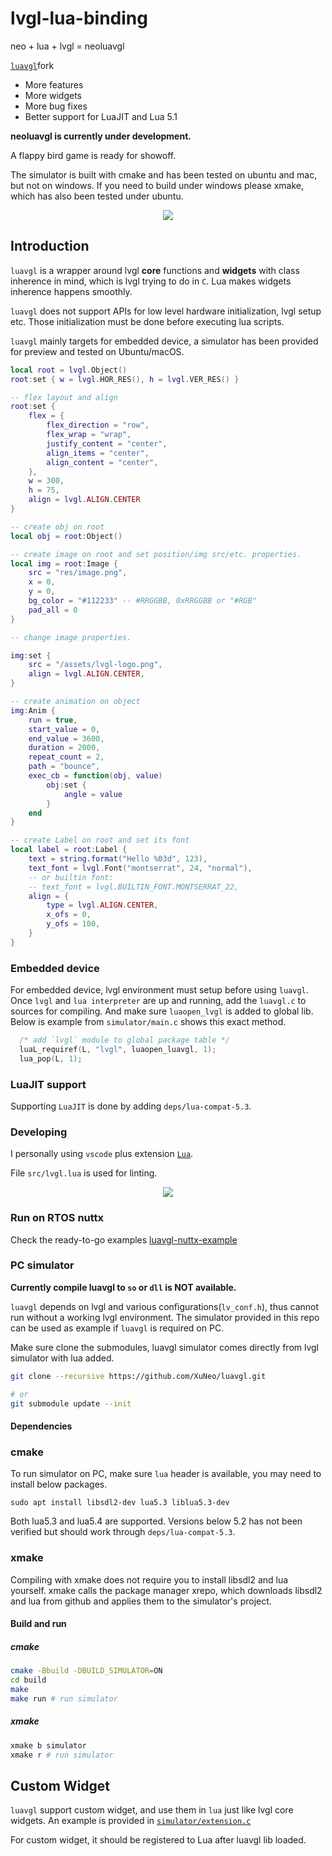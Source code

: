 # lvgl-lua-binding
neo + lua + lvgl = neoluavgl

[`luavgl`](https://github.com/XuNeo/luavgl)fork
* More features
* More widgets
* More bug fixes
* Better support for LuaJIT and Lua 5.1

**neoluavgl is currently under development.**

A flappy bird game is ready for showoff. 

The simulator is built with cmake and has been tested on ubuntu and mac, but not on windows. If you need to build under windows please xmake, which has also been tested under ubuntu.

<p align="center">
  <img src="https://i.ibb.co/nbgYvZW/flappybird.gif" />
</p>

## Introduction

`luavgl` is a wrapper around lvgl **core** functions and **widgets** with class inherence in mind, which is lvgl trying to do in `C`. Lua makes widgets inherence happens smoothly.

`luavgl` does not support APIs for low level hardware initialization, lvgl setup etc. Those initialization must be done before executing lua scripts.

`luavgl` mainly targets for embedded device, a simulator has been provided for preview and tested on Ubuntu/macOS.

```lua
local root = lvgl.Object()
root:set { w = lvgl.HOR_RES(), h = lvgl.VER_RES() }

-- flex layout and align
root:set {
    flex = {
        flex_direction = "row",
        flex_wrap = "wrap",
        justify_content = "center",
        align_items = "center",
        align_content = "center",
    },
    w = 300,
    h = 75,
    align = lvgl.ALIGN.CENTER
}

-- create obj on root
local obj = root:Object()

-- create image on root and set position/img src/etc. properties.
local img = root:Image {
    src = "res/image.png",
    x = 0,
    y = 0,
    bg_color = "#112233" -- #RRGGBB, 0xRRGGBB or "#RGB"
    pad_all = 0
}

-- change image properties.

img:set {
    src = "/assets/lvgl-logo.png",
    align = lvgl.ALIGN.CENTER,
}

-- create animation on object
img:Anim {
    run = true,
    start_value = 0,
    end_value = 3600,
    duration = 2000,
    repeat_count = 2,
    path = "bounce",
    exec_cb = function(obj, value)
        obj:set {
            angle = value
        }
    end
}

-- create Label on root and set its font
local label = root:Label {
    text = string.format("Hello %03d", 123),
    text_font = lvgl.Font("montserrat", 24, "normal"),
    -- or builtin font:
    -- text_font = lvgl.BUILTIN_FONT.MONTSERRAT_22,
    align = {
        type = lvgl.ALIGN.CENTER,
        x_ofs = 0,
        y_ofs = 100,
    }
}

```

### Embedded device

For embedded device, lvgl environment must setup before using `luavgl`. Once `lvgl` and `lua interpreter` are up and running, add the `luavgl.c` to sources for compiling. And make sure `luaopen_lvgl` is added to global lib. Below is example from `simulator/main.c` shows this exact method.

```c
  /* add `lvgl` module to global package table */
  luaL_requiref(L, "lvgl", luaopen_luavgl, 1);
  lua_pop(L, 1);
```

### LuaJIT support

Supporting `LuaJIT` is done by adding `deps/lua-compat-5.3`.

### Developing

I personally using `vscode` plus extension [`Lua`](https://marketplace.visualstudio.com/items?itemName=sumneko.lua).

File `src/lvgl.lua` is used for linting.

<p align="center">
  <img src="https://i.ibb.co/NpRWXZ1/luavgl-linting.png" />
</p>

### Run on RTOS nuttx

Check the ready-to-go examples [luavgl-nuttx-example](https://github.com/XuNeo/luavgl-nuttx-example)

### PC simulator

**Currently compile luavgl to `so` or `dll` is NOT available.**

`luavgl` depends on lvgl and various configurations(`lv_conf.h`), thus cannot run without a working lvgl environment.
The simulator provided in this repo can be used as example if `luavgl` is required on PC.

Make sure clone the submodules, luavgl simulator comes directly from lvgl simulator with lua added.

```bash
git clone --recursive https://github.com/XuNeo/luavgl.git

# or
git submodule update --init
```

#### Dependencies

### cmake
To run simulator on PC, make sure `lua` header is available, you may need to install below packages.

```
sudo apt install libsdl2-dev lua5.3 liblua5.3-dev
```

Both lua5.3 and lua5.4 are supported. Versions below 5.2 has not been verified but should work through `deps/lua-compat-5.3`.

### xmake
Compiling with xmake does not require you to install libsdl2 and lua yourself. xmake calls the package manager xrepo, which downloads libsdl2 and lua from github and applies them to the simulator's project.

#### Build and run

##### cmake

```bash
cmake -Bbuild -DBUILD_SIMULATOR=ON
cd build
make
make run # run simulator
```

##### xmake
```powershell
xmake b simulator
xmake r # run simulator
```
## Custom Widget

`luavgl` support custom widget, and use them in `lua` just like lvgl core widgets.
An example is provided in [`simulator/extension.c`](https://github.com/XuNeo/luavgl/blob/master/simulator/extension.c#L62)

For custom widget, it should be registered to Lua after luavgl lib loaded.

